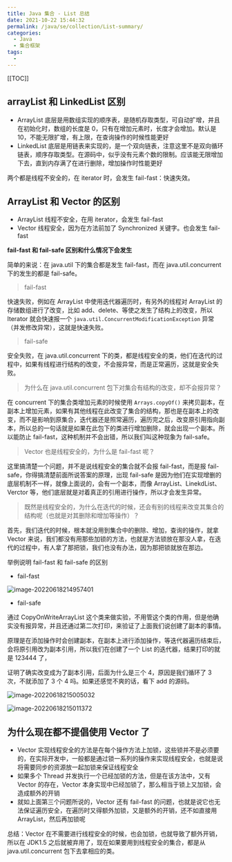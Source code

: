 ```yaml
---
title: Java 集合 - List 总结
date: 2021-10-22 15:44:32
permalink: /java/se/collection/List-summary/
categories:
  - Java
  - 集合框架
tags:
  -
---
```


[[TOC]]

## arrayList 和 LinkedList 区别

- ArrayList 底层是用数组实现的顺序表，是随机存取类型，可自动扩增，并且在初始化时，数组的长度是 0，只有在增加元素时，长度才会增加。默认是 10，不能无限扩增，有上限，在查询操作的时候性能更好
- LinkedList 底层是用链表来实现的，是一个双向链表，注意这里不是双向循环链表，顺序存取类型。在源码中，似乎没有元素个数的限制。应该能无限增加下去，直到内存满了在进行删除，增加操作时性能更好

两个都是线程不安全的，在 iterator 时，会发生 fail-fast：快速失效。

## ArrayList 和 Vector 的区别

- ArrayList 线程不安全，在用 iterator，会发生 fail-fast
- Vector 线程安全，因为在方法前加了 Synchronized 关键字。也会发生 fail-fast

**fail-fast 和 fail-safe 区别和什么情况下会发生**

简单的来说：在 java.util 下的集合都是发生 fail-fast，而在 java.util.concurrent 下的发生的都是 fail-safe。

> fail-fast

快速失败，例如在 ArrayList 中使用迭代器遍历时，有另外的线程对 ArrayList 的存储数组进行了改变，比如 add、delete、等使之发生了结构上的改变，所以 Iterator 就会快速报一个 `java.util.ConcurrentModificationException` 异常（并发修改异常），这就是快速失败。

> fail-safe

安全失败，在 java.util.concurrent 下的类，都是线程安全的类，他们在迭代的过程中，如果有线程进行结构的改变，不会报异常，而是正常遍历，这就是安全失败。

> 为什么在 java.util.concurrent 包下对集合有结构的改变，却不会报异常？

在 concurrent 下的集合类增加元素的时候使用 `Arrays.copyOf()` 来拷贝副本，在副本上增加元素，如果有其他线程在此改变了集合的结构，那也是在副本上的改变，而不是影响到原集合，迭代器还是照常遍历，遍历完之后，改变原引用指向副本，所以总的一句话就是如果在此包下的类进行增加删除，就会出现一个副本。所以能防止 fail-fast，这种机制并不会出错，所以我们叫这种现象为 fail-safe。

> Vector 也是线程安全的，为什么是 fail-fast 呢？

这里搞清楚一个问题，并不是说线程安全的集合就不会报 fail-fast，而是报 fail-safe，你得搞清楚前面所说答案的原理，出现 fail-safe 是因为他们在实现增删的底层机制不一样，就像上面说的，会有一个副本，而像 ArrayList、LinekdList、Verctor 等，他们底层就是对着真正的引用进行操作，所以才会发生异常。

> 既然是线程安全的，为什么在迭代的时候，还会有别的线程来改变其集合的结构呢（也就是对其删除和增加等操作）？

首先，我们迭代的时候，根本就没用到集合中的删除、增加，查询的操作，就拿 Vector 来说，我们都没有用那些加锁的方法，也就是方法锁放在那没人拿，在迭代的过程中，有人拿了那把锁，我们也没有办法，因为那把锁就放在那边。

举例说明 fail-fast 和 fail-safe 的区别

- fail-fast

![image-20220618214957401](https://cdn.jsdelivr.net/gh/Kele-Bingtang/static/img/Java%E9%9B%86%E5%90%88/20220618214958.png)

- fail-safe

通过 CopyOnWriteArrayList 这个类来做实验，不用管这个类的作用，但是他确实没有报异常，并且还通过第二次打印，来验证了上面我们说创建了副本的事情。

原理是在添加操作时会创建副本，在副本上进行添加操作，等迭代器遍历结束后，会将原引用改为副本引用，所以我们在创建了一个 List 的迭代器，结果打印的就是 123444 了，

证明了确实改变成为了副本引用，后面为什么是三个 4，原因是我们循环了 3 次，不就添加了 3 个 4 吗。如果还感觉不爽的话，看下 add 的源码。

![image-20220618215005032](https://cdn.jsdelivr.net/gh/Kele-Bingtang/static/img/Java%E9%9B%86%E5%90%88/20220618215005.png)

![image-20220618215011372](https://cdn.jsdelivr.net/gh/Kele-Bingtang/static/img/Java%E9%9B%86%E5%90%88/20220618215012.png)

## 为什么现在都不提倡使用 Vector 了

- Vector 实现线程安全的方法是在每个操作方法上加锁，这些锁并不是必须要的，在实际开发中，一般都是通过锁一系列的操作来实现线程安全，也就是说将需要同步的资源放一起加锁来保证线程安全
- 如果多个 Thread 并发执行一个已经加锁的方法，但是在该方法中，又有 Vector 的存在，Vector 本身实现中已经加锁了，那么相当于锁上又加锁，会造成额外的开销
- 就如上面第三个问题所说的，Vector 还有 fail-fast 的问题，也就是说它也无法保证遍历安全，在遍历时又得额外加锁，又是额外的开销，还不如直接用 ArrayList，然后再加锁呢

总结：Vector 在不需要进行线程安全的时候，也会加锁，也就导致了额外开销，所以在 JDK1.5 之后就被弃用了，现在如果要用到线程安全的集合，都是从 java.util.concurrent 包下去拿相应的类。
